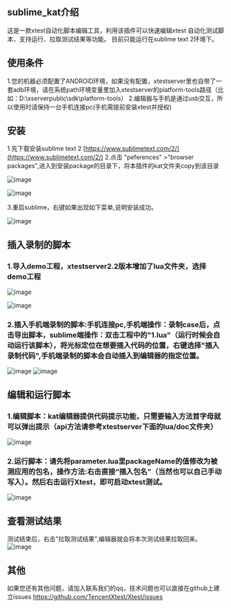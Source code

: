 
sublime_kat介绍
--------------------
这是一款xtest自动化脚本编辑工具，利用该插件可以快速编辑xtest 自动化测试脚本，支持运行、拉取测试结果等功能。
目前只能运行在sublime text 2环境下。

使用条件
------------------
1.您的机器必须配置了ANDROID环境，如果没有配置，xtestserver里也自带了一套adb环境，请在系统path环境变量里加入xtestserver的platform-tools路径（比如：D:\xserverpublic\sdk\platform-tools）
2.编辑器与手机是通过usb交互，所以使用时请保持一台手机连接pc(手机需提前安装xtest并授权)


安装
------------------
1.先下载安装sublime text 2 [https://www.sublimetext.com/2/](https://www.sublimetext.com/2/)
2.点击 "peferences" >"browser packages",进入到安装package的目录下，将本插件的kat文件夹copy到该目录

![image](https://github.com/TencentXtest/sublime_kat/raw/master/images/1.png)

![image](https://github.com/TencentXtest/sublime_kat/raw/master/images/2.png)

3.重启sublime，右键如果出现如下菜单,说明安装成功。

![image](https://github.com/TencentXtest/sublime_kat/raw/master/images/3.png)


插入录制的脚本
------------------------------
### 1.导入demo工程，xtestserver2.2版本增加了lua文件夹，选择demo工程

![image](https://github.com/TencentXtest/sublime_kat/raw/master/images/4.png)

![image](https://github.com/TencentXtest/sublime_kat/raw/master/images/5.png)

### 2.插入手机端录制的脚本:手机连接pc,手机端操作：录制case后，点击导出脚本，sublime端操作：双击工程中的"1.lua"（运行时候会自动运行该脚本），将光标定位在想要插入代码的位置，右键选择"插入录制代码",手机端录制的脚本会自动插入到编辑器的指定位置。

![image](https://github.com/TencentXtest/sublime_kat/raw/master/images/10.png)
![image](https://github.com/TencentXtest/sublime_kat/raw/master/images/6.png)



编辑和运行脚本
------------------------------
### 1.编辑脚本：kat编辑器提供代码提示功能，只需要输入方法首字母就可以弹出提示（api方法请参考xtestserver下面的lua/doc文件夹）
![image](https://github.com/TencentXtest/sublime_kat/raw/master/images/7.png)

### 2.运行脚本：请先将parameter.lua里packageName的值修改为被测应用的包名，操作方法:右击直接“插入包名”（当然也可以自己手动写入）。然后右击运行Xtest，即可启动xtest测试。
![image](https://github.com/TencentXtest/sublime_kat/raw/master/images/8.png)


查看测试结果
------------------------------

测试结束后，右击"拉取测试结果",编辑器就会将本次测试结果拉取回来。
![image](https://github.com/TencentXtest/sublime_kat/raw/master/images/9.png)

其他
-----------------
如果您还有其他问题，请加入联系我们的qq，技术问题也可以直接在github上建立issues
https://github.com/TencentXtest/Xtest/issues













